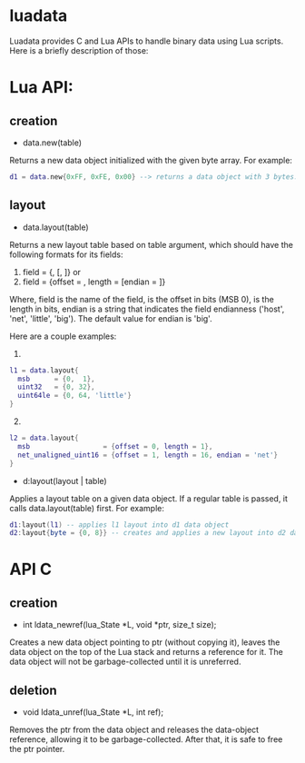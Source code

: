 luadata
=======

Luadata provides C and Lua APIs to handle binary data using Lua scripts. Here is a briefly description of those:

# Lua API:

## creation

- data.new(table)

Returns a new data object initialized with the given byte array. For example:
```Lua
d1 = data.new{0xFF, 0xFE, 0x00} --> returns a data object with 3 bytes.
```

## layout

- data.layout(table)

Returns a new layout table based on table argument, which should have the following formats for its fields:

1. field = {<offset>, <length> [, <endian>]} or
2. field = {offset = <offset>, length = <length> [endian = <endian>]}

Where, field is the name of the field, <offset> is the offset in bits (MSB 0), <length> is the length in bits, endian is a string that
indicates the field endianness ('host', 'net', 'little', 'big'). The default value for endian is 'big'.

Here are a couple examples:

1.
```Lua
l1 = data.layout{
  msb      = {0,  1},
  uint32   = {0, 32},
  uint64le = {0, 64, 'little'}
}
```

2.
```Lua
l2 = data.layout{
  msb                  = {offset = 0, length = 1},
  net_unaligned_uint16 = {offset = 1, length = 16, endian = 'net'}
}
```
- d:layout(layout | table)

Applies a layout table on a given data object. If a regular table is passed, it calls data.layout(table) first. For example:

```Lua
d1:layout(l1) -- applies l1 layout into d1 data object
d2:layout{byte = {0, 8}} -- creates and applies a new layout into d2 data object
```

# API C

## creation

- int ldata_newref(lua_State *L, void *ptr, size_t size);

Creates a new data object pointing to ptr (without copying it), leaves the data object on the top of the Lua stack and returns a reference
for it. The data object will not be garbage-collected until it is unreferred.

## deletion

- void ldata_unref(lua_State *L, int ref);

Removes the ptr from the data object and releases the data-object reference, allowing it to be garbage-collected. After that, it is safe
to free the ptr pointer.
